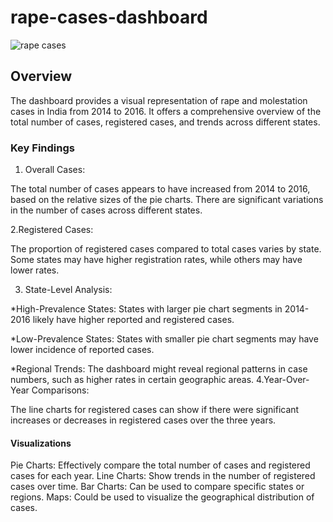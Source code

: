 # rape-cases-dashboard
![rape cases](https://github.com/user-attachments/assets/fe8dee04-82ae-4330-bf31-db23b8b4d0f3)

## Overview

The dashboard provides a visual representation of rape and molestation cases in India from 2014 to 2016. It offers a comprehensive overview of the total number of cases, registered cases, and trends across different states.

### Key Findings

1. Overall Cases:

The total number of cases appears to have increased from 2014 to 2016, based on the relative sizes of the pie charts.
There are significant variations in the number of cases across different states.

2.Registered Cases:

The proportion of registered cases compared to total cases varies by state.
Some states may have higher registration rates, while others may have lower rates.

3. State-Level Analysis:

*High-Prevalence States: States with larger pie chart segments in 2014-2016 likely have higher reported and registered cases.

*Low-Prevalence States: States with smaller pie chart segments may have lower incidence of reported cases.

*Regional Trends: The dashboard might reveal regional patterns in case numbers, such as higher rates in certain geographic areas.
4.Year-Over-Year Comparisons:

The line charts for registered cases can show if there were significant increases or decreases in registered cases over the three years.

#### Visualizations

Pie Charts: Effectively compare the total number of cases and registered cases for each year.
Line Charts: Show trends in the number of registered cases over time.
Bar Charts: Can be used to compare specific states or regions.
Maps: Could be used to visualize the geographical distribution of cases.
